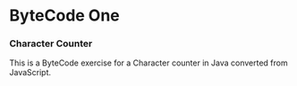 # ByteCode One
### Character Counter
This is a ByteCode exercise for a Character counter in Java converted from JavaScript.



